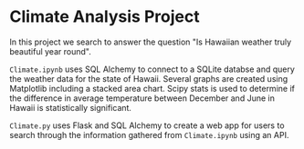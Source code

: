 # Climate Analysis Project

In this project we search to answer the question "Is Hawaiian weather truly beautiful year round".

`Climate.ipynb` uses SQL Alchemy to connect to a SQLite databse and query the weather data for the state of Hawaii. Several graphs are created using Matplotlib including a stacked area chart. Scipy stats is used to determine if the difference in average temperature between December and June in Hawaii is statistically significant.

`Climate.py` uses Flask and SQL Alchemy to create a web app for users to search through the information gathered from `Climate.ipynb` using an API.
